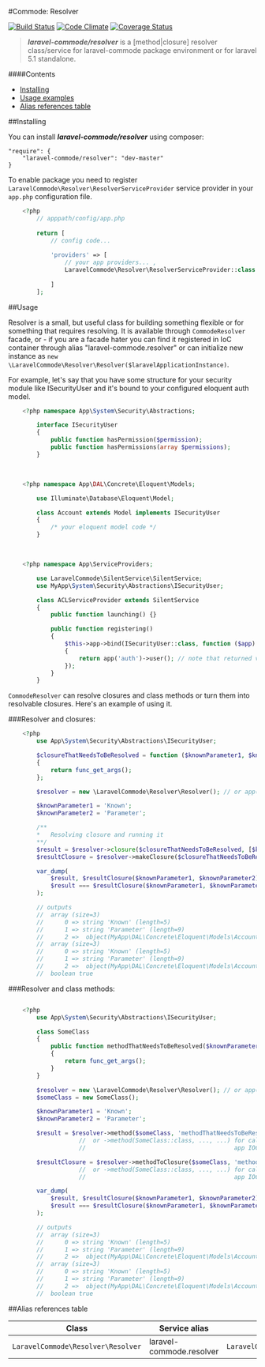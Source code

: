 #Commode: Resolver

[![Build Status](https://travis-ci.org/laravel-commode/resolver.svg?branch=master)](https://travis-ci.org/laravel-commode/resolver)
[![Code Climate](https://codeclimate.com/github/laravel-commode/resolver/badges/gpa.svg)](https://codeclimate.com/github/laravel-commode/resolver)
[![Coverage Status](https://coveralls.io/repos/laravel-commode/resolver/badge.svg?branch=master)](https://coveralls.io/r/laravel-commode/resolver?branch=master)

>**_laravel-commode/resolver_** is a [method|closure] resolver class/service for laravel-commode package 
environment or for laravel 5.1 standalone. 

####Contents

+ <a href="#installing">Installing</a>
+ <a href="#usage">Usage examples</a>
+ <a href="#aliases">Alias references table</a>


##<a name="installing">Installing</a>

You can install ___laravel-commode/resolver___ using composer:

    "require": {
        "laravel-commode/resolver": "dev-master"
    }
    
To enable package you need to register ``LaravelCommode\Resolver\ResolverServiceProvider`` service provider in 
your `app.php` configuration file.

```php
    <?php
        // apppath/config/app.php
        
        return [
            // config code...
            
            'providers' => [
                // your app providers... ,
                LaravelCommode\Resolver\ResolverServiceProvider::class
                
            ]
        ];
```

##<a name="usage">Usage</a>

Resolver is a small, but useful class for building something flexible or for something that requires resolving.
It is available through ``CommodeResolver`` facade, or - if you are a facade hater you can find it registered in
IoC container through alias "laravel-commode.resolver" or can initialize new instance as
``new \LaravelCommode\Resolver\Resolver($laravelApplicationInstance)``.

For example, let's say that you have some structure for your security module like ISecurityUser and it's bound
to your configured eloquent auth model.

```php
    <?php namespace App\System\Security\Abstractions;

        interface ISecurityUser
        {
            public function hasPermission($permission);
            public function hasPermissions(array $permissions);
        }
```

<br />

```php
    <?php namespace App\DAL\Concrete\Eloquent\Models;

        use Illuminate\Database\Eloquent\Model;

        class Account extends Model implements ISecurityUser
        {
            /* your eloquent model code */
        }
```

<br />

```php
    <?php namespace App\ServiceProviders;

        use LaravelCommode\SilentService\SilentService;
        use MyApp\System\Security\Abstractions\ISecurityUser;

        class ACLServiceProvider extends SilentService
        {
            public function launching() {}

            public function registering()
            {
                $this->app->bind(ISecurityUser::class, function ($app)
                {
                    return app('auth')->user(); // note that returned value might be null
                });
            }
        }
```

``CommodeResolver`` can resolve closures and class methods or turn them into resolvable closures. 
Here's an example of using it.

###Resolver and closures:
```php
    <?php
        use App\System\Security\Abstractions\ISecurityUser;

        $closureThatNeedsToBeResolved = function ($knownParameter1, $knownParameterN, ISecurityUser $needsToBeResolved = null)
        {
            return func_get_args();
        };

        $resolver = new \LaravelCommode\Resolver\Resolver(); // or app('laravel-commode.resolver');

        $knownParameter1 = 'Known';
        $knownParameter2 = 'Parameter';

        /**
        *   Resolving closure and running it
        **/
        $result = $resolver->closure($closureThatNeedsToBeResolved, [$knownParameter1, $knownParameter2]);
        $resultClosure = $resolver->makeClosure($closureThatNeedsToBeResolved);

        var_dump(
            $result, $resultClosure($knownParameter1, $knownParameter2),
            $result === $resultClosure($knownParameter1, $knownParameter2)
        );

        // outputs
        //  array (size=3)
        //      0 => string 'Known' (length=5)
        //      1 => string 'Parameter' (length=9)
        //      2 =>  object(MyApp\DAL\Concrete\Eloquent\Models\Account)
        //  array (size=3)
        //      0 => string 'Known' (length=5)
        //      1 => string 'Parameter' (length=9)
        //      2 =>  object(MyApp\DAL\Concrete\Eloquent\Models\Account)
        //  boolean true
```

###Resolver and class methods:

```php

    <?php
        use App\System\Security\Abstractions\ISecurityUser;

        class SomeClass
        {
            public function methodThatNeedsToBeResolved($knownParameter1, $knownParameterN, ISecurityUser $needsToBeResolved = null)
            {
                return func_get_args();
            }
        }

        $resolver = new \LaravelCommode\Resolver\Resolver(); // or app('laravel-commode.resolver');
        $someClass = new SomeClass();

        $knownParameter1 = 'Known';
        $knownParameter2 = 'Parameter';

        $result = $resolver->method($someClass, 'methodThatNeedsToBeResolved', [$knownParameter1, $knownParameter2]);
                    //  or ->method(SomeClass::class, ..., ...) for calling static method or resolving class through
                    //                                          app IOC

        $resultClosure = $resolver->methodToClosure($someClass, 'methodThatNeedsToBeResolved');
                    //  or ->method(SomeClass::class, ..., ...) for calling static method or resolving class through
                    //                                          app IOC

        var_dump(
            $result, $resultClosure($knownParameter1, $knownParameter2),
            $result === $resultClosure($knownParameter1, $knownParameter2)
        );

        // outputs
        //  array (size=3)
        //      0 => string 'Known' (length=5)
        //      1 => string 'Parameter' (length=9)
        //      2 =>  object(MyApp\DAL\Concrete\Eloquent\Models\Account)
        //  array (size=3)
        //      0 => string 'Known' (length=5)
        //      1 => string 'Parameter' (length=9)
        //      2 =>  object(MyApp\DAL\Concrete\Eloquent\Models\Account)
        //  boolean true
```

##<a name="aliases">Alias references table</a>

<table width="100%">
    <thead>
    <tr>
        <th>Class</th>
        <th>Service alias</th>
        <th>Service provider</th>
        <th>Facade</th>
    </tr>
    </thead>
    <tbody>
    <tr>
        <td><code>LaravelCommode\Resolver\Resolver</code></td>
        <td>laravel-commode.resolver</td>
        <td><code>LaravelCommode\Resolver\ResolverServiceProvider</code></td>
        <td><code>CommodeResolver</code></td>
    </tr>
    </tbody>
</table>